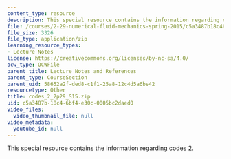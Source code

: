 ```yaml
---
content_type: resource
description: This special resource contains the information regarding codes 2.
file: /courses/2-29-numerical-fluid-mechanics-spring-2015/c5a3487b18c46bf4e30c0005bc2daed0_codes_2_2p29_S15.zip
file_size: 3326
file_type: application/zip
learning_resource_types:
- Lecture Notes
license: https://creativecommons.org/licenses/by-nc-sa/4.0/
ocw_type: OCWFile
parent_title: Lecture Notes and References
parent_type: CourseSection
parent_uid: 58652a2f-ded8-c1f1-25a8-12c4d5a6be42
resourcetype: Other
title: codes_2_2p29_S15.zip
uid: c5a3487b-18c4-6bf4-e30c-0005bc2daed0
video_files:
  video_thumbnail_file: null
video_metadata:
  youtube_id: null
---
```

This special resource contains the information regarding codes 2.